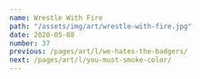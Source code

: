 ```yaml
---
name: Wrestle With Fire
path: "/assets/img/art/wrestle-with-fire.jpg"
date: 2020-05-08
number: 37
previous: /pages/art/l/we-hates-the-badgers/
next: /pages/art/l/you-must-smoke-color/
---
```

